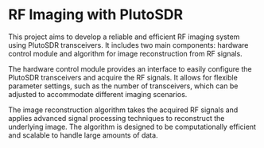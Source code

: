 # RF Imaging with PlutoSDR

This project aims to develop a reliable and efficient RF imaging system using PlutoSDR transceivers. It includes two main components: hardware control module and algorithm for image reconstruction from RF signals.

The hardware control module provides an interface to easily configure the PlutoSDR transceivers and acquire the RF signals. It allows for flexible parameter settings, such as the number of transceivers, which can be adjusted to accommodate different imaging scenarios.

The image reconstruction algorithm takes the acquired RF signals and applies advanced signal processing techniques to reconstruct the underlying image. The algorithm is designed to be computationally efficient and scalable to handle large amounts of data.
